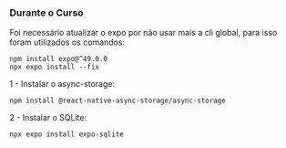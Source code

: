 ### Durante o Curso

Foi necessário atualizar o expo por não usar mais a cli global, para isso foram utilizados os comandos:
````
npm install expo@^49.0.0
npx expo install --fix
````

1 - Instalar o async-storage:
````
npm install @react-native-async-storage/async-storage
````

2 - Instalar o SQLite:
````
npx expo install expo-sqlite
````